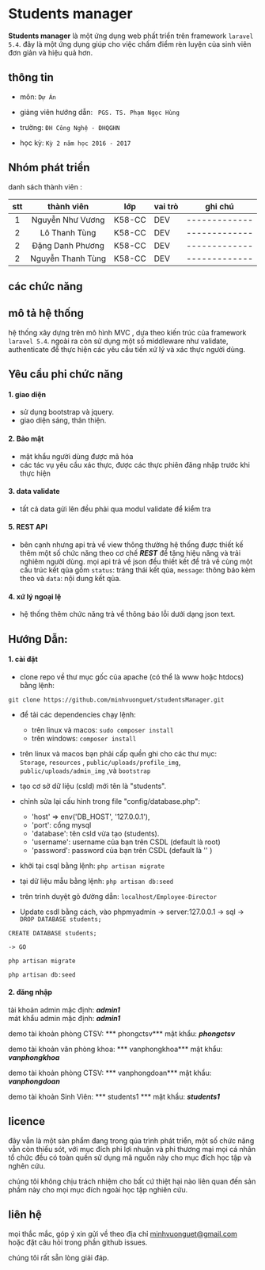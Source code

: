 # Students manager



**Students manager** là một ứng dụng web phất triển trên  framework  ```laravel 5.4```. đây là một ứng dụng giúp cho việc chấm điểm rèn luyện của sinh viên đơn giản và hiệu quả hơn.

## thông tin

- môn:  ```Dự Án```   
  
- giảng viên hướng dẫn: ``` PGS. TS. Phạm Ngọc Hùng```   
- trường: ```ĐH Công Nghệ - ĐHQGHN```
- học kỳ: ```Kỳ 2 năm học 2016 - 2017```

## Nhóm phát triển

danh sách thành viên :

| stt   |    thành viên     | lớp     | vai trò   | ghi chú       |
|:-----:|:----------------: |-------- |---------  |-------------  |
| 1     | Nguyễn Như Vương  | K58-CC  | DEV       |-------------  |
| 2     | Lô Thanh Tùng     | K58-CC  | DEV       |-------------  |
| 2     | Đặng Danh Phương  | K58-CC  | DEV       |-------------  |
| 2     | Nguyễn Thanh Tùng | K58-CC  | DEV       |-------------  |

## các chức năng

   
## mô tả hệ thống

hệ thống xây dựng trên mô hình MVC , dựa theo kiến trúc của framework ```laravel 5.4```. ngoài ra còn sử dụng một số middleware như validate, authenticate để thực hiện các yêu cầu tiền  xứ lý và xác thực người dùng.

## Yêu cầu phi chức năng

#### 1. giao diện

- sử dụng bootstrap và jquery.
-  giao diện sáng, thân thiện.

#### 2. Bảo mật

- mật khẩu người dùng được mã hóa
- các tác vụ yêu cầu xác thực, được các  thực  phiên đăng nhập trước khi  thực hiện 

#### 3. data validate

- tất cả data gửi lên đều phải qua  modul validate  để kiểm tra 

#### 5. REST API

- bên cạnh nhưng api trả về view thông thường hệ thống được thiết kế thêm một số chức năng theo cơ chế ***REST*** để tăng hiệu năng và trải nghiêm người dùng. mọi api trả về json đểu thiết kết để trả về cùng một cấu trúc kết qủa gồm ```status```: tráng thái kết qủa, ```message```: thông báo kèm theo và ```data```: nội dung kết qủa.

#### 4. xứ lý ngoại lệ 

- hệ thống thêm chức năng trả về thông báo lỗi dưới dạng json text.

##  Hướng Dẫn:
#### 1. cài đặt
 - clone repo về thư mục gốc của apache (có thể là www hoặc htdocs) bằng lệnh:  
 ```
git clone https://github.com/minhvuonguet/studentsManager.git
```

- để tải các dependencies chạy lệnh: 
    - trên linux và macos:
    ```sudo composer install```
    - trên windows:
    ```composer install```

- trên linux và macos bạn phải cấp quền ghi cho các thư mục:    
```Storage```, ```resources``` , ```public/uploads/profile_img```, ```public/uploads/admin_img``` ,và ```bootstrap```

- tạo cơ sở dữ liệu (csld) mới tên là "students".

- chỉnh sửa lại cấu hình trong file "config/database.php":
  + 'host' => env('DB_HOST', '127.0.0.1'),   
  + 'port': cổng mysql   
  + 'database': tên csld vừa tạo (students). 
  + 'username': username của bạn trên CSDL (default là root) 
  + 'password': password của bạn trên CSDL (default là '' )  

- khởi tại csql bằng lệnh: ```php artisan migrate```
- tại dữ liệu mẫu bằng lệnh: ```php artisan db:seed```

- trên trình duyệt gõ đường dẫn: ```localhost/Employee-Director```

- Update csdl bằng cách, vào phpmyadmin -> server:127.0.0.1 -> sql ->
```DROP DATABASE students;```

```CREATE DATABASE students;```

```-> GO```

```php artisan migrate```

```php artisan db:seed```

  
#### 2. đăng nhập 
tài khoản admin mặc định: ***admin1***  
mát khẩu admin mặc định: ***admin1*** 

demo tài khoản phòng CTSV: *** phongctsv***
mật khẩu: ***phongctsv***

demo tài khoản văn phòng khoa: *** vanphongkhoa***
mật khẩu: ***vanphongkhoa***

demo tài khoản phòng CTSV: *** vanphongdoan***
mật khẩu: ***vanphongdoan***

demo tài khoản Sinh Viên: *** students1 ***
mật khẩu: ***students1***

## licence

đây vẫn là một sản phẩm đang trong qúa trình phát triển, một số chức năng vẫn còn thiếu sót, với mục đích phi lợi nhuận và phi thương mại mọi cá nhân tổ chức đều có toàn quền sử dụng mã nguồn này cho mục đích học tập và nghên cứu.

chúng tôi không chịu trách nhiệm cho bất cứ thiệt hại nào liên quan đến sản phầm này cho mọi mục đích ngoài học tập nghiên cứu.

## liên hệ

mọi thắc mắc, góp ý xin gửi về theo địa chỉ minhvuonguet@gmail.com  
hoặc đặt câu hỏi trong phần github issues.

chúng tôi rất sẵn lòng giải đáp.

